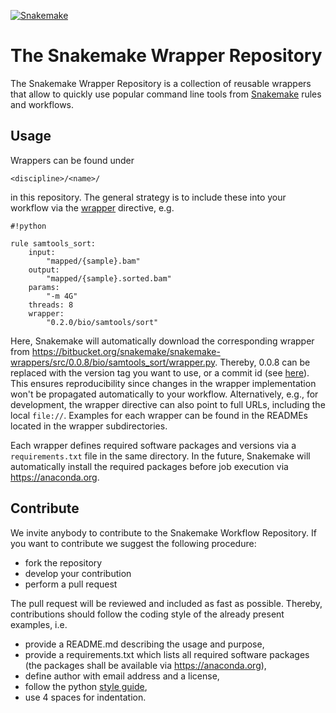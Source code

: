 [![Snakemake](https://img.shields.io/badge/snakemake-≥3.5.5-brightgreen.svg?style=flat-square)](https://bitbucket.org/johanneskoester/snakemake)

# The Snakemake Wrapper Repository

The Snakemake Wrapper Repository is a collection of reusable wrappers that allow to quickly use popular command line tools
from [Snakemake](https://bitbucket.org/johanneskoester/snakemake) rules and workflows.

## Usage

Wrappers can be found under

```
<discipline>/<name>/
```

in this repository.
The general strategy is to include these into your workflow via the [wrapper](https://bitbucket.org/snakemake/snakemake/wiki/Documentation#markdown-header-wrappers) directive, e.g.
```
#!python

rule samtools_sort:
    input:
        "mapped/{sample}.bam"
    output:
        "mapped/{sample}.sorted.bam"
    params:
        "-m 4G"
    threads: 8
    wrapper:
        "0.2.0/bio/samtools/sort"
```
Here, Snakemake will automatically download the corresponding wrapper from https://bitbucket.org/snakemake/snakemake-wrappers/src/0.0.8/bio/samtools_sort/wrapper.py. Thereby, 0.0.8 can be replaced with the version tag you want to use, or a commit id (see [here](https://bitbucket.org/snakemake/snakemake-wrappers/commits/)). This ensures reproducibility since changes in the wrapper implementation won't be propagated automatically to your workflow. Alternatively, e.g., for development, the wrapper directive can also point to full URLs, including the local ``file://``.
Examples for each wrapper can be found in the READMEs located in the wrapper subdirectories.

Each wrapper defines required software packages and versions via a ``requirements.txt`` file in the same directory.
In the future, Snakemake will automatically install the required packages before job execution via https://anaconda.org.

## Contribute

We invite anybody to contribute to the Snakemake Workflow Repository.
If you want to contribute we suggest the following procedure:

* fork the repository
* develop your contribution
* perform a pull request

The pull request will be reviewed and included as fast as possible.
Thereby, contributions should follow the coding style of the already present examples, i.e.

* provide a README.md describing the usage and purpose,
* provide a requirements.txt which lists all required software packages (the packages shall be available via https://anaconda.org),
* define author with email address and a license,
* follow the python [style guide](http://legacy.python.org/dev/peps/pep-0008),
* use 4 spaces for indentation.
